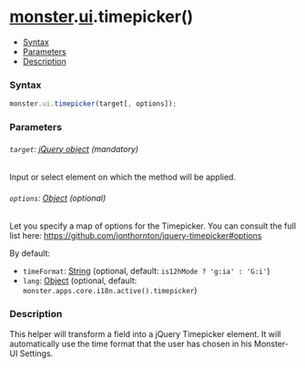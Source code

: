 # [monster][monster].[ui][ui].timepicker()

* [Syntax](#syntax)
* [Parameters](#parameters)
* [Description](#description)


### Syntax
```javascript
monster.ui.timepicker(target[, options]);
```

### Parameters

###### `target`: [jQuery object][jquery] (mandatory)

Input or select element on which the method will be applied.

###### `options`: [Object][object_literal] (optional)

 Let you specify a map of options for the Timepicker. You can consult the full list here: https://github.com/jonthornton/jquery-timepicker#options

 By default:

* `timeFormat`: [String][string_literal] (optional, default: `is12hMode ? 'g:ia' : 'G:i'`)
* `lang`: [Object][object_literal] (optional, default: `monster.apps.core.i18n.active().timepicker`)

### Description
This helper will transform a field into a jQuery Timepicker element. It will automatically use the time format that the user has chosen in his Monster-UI Settings.

[monster]: ../../monster.md
[ui]: ../ui.md
[jquery]: http://api.jquery.com/Types/#jQuery
[object_literal]: https://developer.mozilla.org/en-US/docs/Web/JavaScript/Guide/Values,_variables,_and_literals#Object_literals
[string_literal]: https://developer.mozilla.org/en-US/docs/Web/JavaScript/Guide/Values,_variables,_and_literals#String_literals
